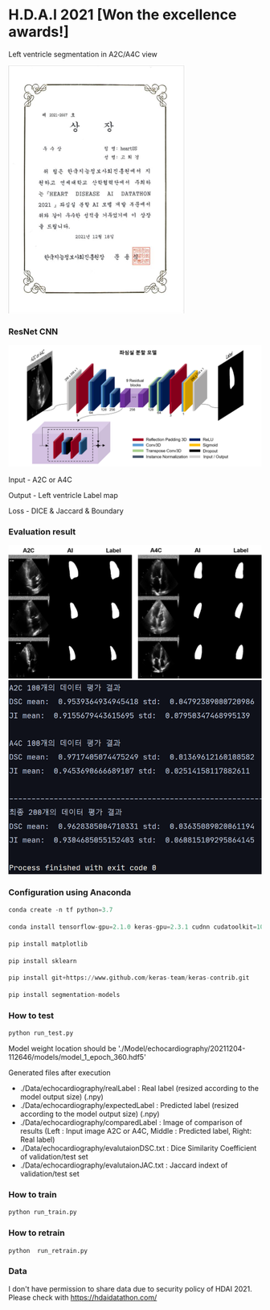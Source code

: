 # H.D.A.I 2021 [Won the excellence awards!]
Left ventricle segmentation in A2C/A4C view

<img width="350" src="./Figures/prize.JPG">

### ResNet CNN
<!-- [model](./Figures/model.png) -->
<img width="600" src="./Figures/model.png">

Input - A2C or A4C

Output - Left ventricle Label map

Loss - DICE & Jaccard & Boundary 

### Evaluation result
<!-- [result1](./Figures/result1.png) -->
<img width="600" src="./Figures/result1.png">

<!--[result2](./Figures/result2.png)-->
<img width="600" src="./Figures/result2.PNG">

### Configuration using Anaconda
```python
conda create -n tf python=3.7

conda install tensorflow-gpu=2.1.0 keras-gpu=2.3.1 cudnn cudatoolkit=10.1

pip install matplotlib

pip install sklearn

pip install git+https://www.github.com/keras-team/keras-contrib.git

pip install segmentation-models
```

### How to test 
```python
python run_test.py 
```
Model weight location should be './Model/echocardiography/20211204-112646/models/model_1_epoch_360.hdf5'

Generated files after execution
- ./Data/echocardiography/realLabel : Real label (resized according to the model output size) (.npy)
- ./Data/echocardiography/expectedLabel : Predicted label (resized according to the model output size) (.npy)
- ./Data/echocardiography/comparedLabel : Image of comparison of results (Left : Input image A2C or A4C, Middle : Predicted label, Right: Real label)
- ./Data/echocardiography/evalutaionDSC.txt : Dice Similarity Coefficient of validation/test set
- ./Data/echocardiography/evalutaionJAC.txt : Jaccard indext of validation/test set

### How to train
```python
python run_train.py
```
### How to retrain
```python
python  run_retrain.py
```
### Data
I don't have permission to share data due to security policy of HDAI 2021. 
Please check with https://hdaidatathon.com/


